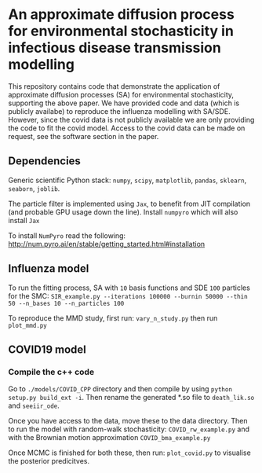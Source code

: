 # An approximate diffusion process for environmental stochasticity in infectious disease transmission modelling

This repository contains code that demonstrate the application of approximate diffusion processes (SA) for environmental stochasticity, supporting the above paper. We have provided code and data (which is publicly availabe) to reproduce the influenza modelling with SA/SDE. However, since the covid data is not publicly available we are only providing the code to fit the covid model. Access to the covid data can be made on request, see the software section in the paper. 

## Dependencies
Generic scientific Python stack: `numpy`, `scipy`, `matplotlib`, `pandas`, `sklearn`, `seaborn`, `joblib`.

The particle filter is implemented using `Jax`, to benefit from JIT compilation (and probable GPU usage down the line). Install `numpyro` which will also install `Jax`

To install `NumPyro` read the following:
http://num.pyro.ai/en/stable/getting_started.html#installation 

## Influenza model
To run the fitting process, SA with `10` basis functions and SDE `100` particles for the SMC:
 `SIR_example.py --iterations 100000 --burnin 50000 --thin 50 --n_bases 10 --n_particles 100`

To reproduce the MMD study, first run:
`vary_n_study.py` then run `plot_mmd.py`

## COVID19 model
### Compile the c++ code
Go to `./models/COVID_CPP` directory and then compile by using `python setup.py build_ext -i`. Then rename the generated *.so file to `death_lik.so` and `seeiir_ode`.

Once you have access to the data, move these to the data directory. Then to run the model with random-walk stochasticity:
`COVID_rw_example.py` and with the Brownian motion approximation `COVID_bma_example.py`

Once MCMC is finished for both these, then run:
`plot_covid.py` to visualise the posterior predicitves.